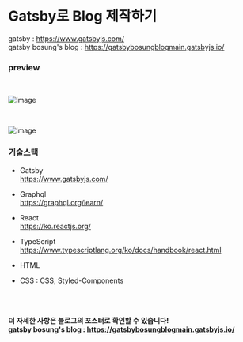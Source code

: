 
# Gatsby로 Blog 제작하기


gatsby : https://www.gatsbyjs.com/<br>
gatsby bosung's blog : https://gatsbybosungblogmain.gatsbyjs.io/

### preview
<br>

![image](https://user-images.githubusercontent.com/34260967/148131232-4731174f-dd2b-4c82-a1b0-0f2c80d95970.png)

<br>

![image](https://user-images.githubusercontent.com/34260967/148131340-54edfb83-4fdc-48b6-ba95-8344d8868f44.png)

### 기술스택

- Gatsby<br>
 https://www.gatsbyjs.com/

- Graphql<br>
https://graphql.org/learn/

- React<br>
https://ko.reactjs.org/

- TypeScript<br>
https://www.typescriptlang.org/ko/docs/handbook/react.html

- HTML
- CSS : CSS, Styled-Components

<br><br>

**더 자세한 사항은 블로그의 포스터로 확인할 수 있습니다!**<br>
**gatsby bosung's blog : https://gatsbybosungblogmain.gatsbyjs.io/**